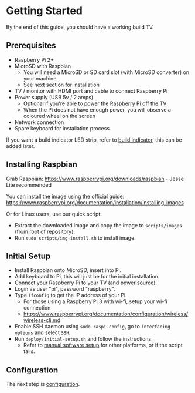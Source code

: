 # Getting Started
By the end of this guide, you should have a working build TV.


## Prerequisites
- Raspberry Pi 2+
- MicroSD with Raspbian
    - You will need a MicroSD or SD card slot (with MicroSD converter) on your machine
    - See next section for installation
- TV / monitor with HDMI port and cable to connect Raspberry Pi
- Power supply (USB 5v / 2 amps)
    - Optional if you're able to power the Raspberry Pi off the TV
    - When the Pi does not have enough power, you will observe a coloured wheel on the screen
- Network connection
- Spare keyboard for installation process.

If you want a build indicator LED strip, refer to [build indicator](build-indicator.md), this can be added later.


## Installing Raspbian
Grab Raspbian:
<https://www.raspberrypi.org/downloads/raspbian> - Jesse Lite recommended

You can install the image using the official guide:
<https://www.raspberrypi.org/documentation/installation/installing-images>

Or for Linux users, use our quick script:

- Extract the downloaded image and copy the image to `scripts/images` (from root of repository).
- Run `sudo scripts/img-install.sh` to install image.


## Initial Setup
- Install Raspbian onto MicroSD, insert into Pi.
- Add keyboard to Pi, this will just be for the initial installation.
- Connect your Raspberry Pi to your TV (and power source).
- Login as user "pi", password "raspberry".
- Type `ifconfig` to get the IP address of your Pi.
    - For those using a Raspberry Pi 3 with wi-fi, setup your wi-fi connection
    - <https://www.raspberrypi.org/documentation/configuration/wireless/wireless-cli.md>
- Enable SSH daemon using `sudo raspi-config`, go to `interfacing options` and select `SSH`.
- Run `deploy/initial-setup.sh` and follow the instructions.
    - Refer to [manual software setup](manual-software-setup.md) for other platforms, or if the script fails.

## Configuration
The next step is [configuration](configuration/README.md).
